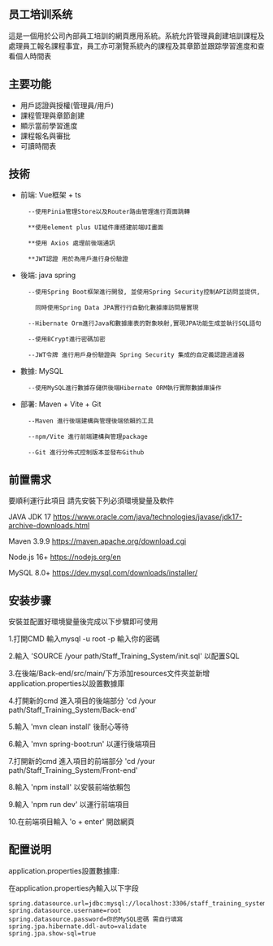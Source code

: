 ## 员工培训系统

這是一個用於公司內部員工培訓的網頁應用系統。系統允許管理員創建培訓課程及處理員工報名課程事宜，員工亦可瀏覽系統內的課程及其章節並跟踪學習進度和查看個人時間表

## 主要功能

- 用戶認證與授權(管理員/用戶)
- 課程管理與章節創建
- 顯示當前學習進度
- 課程報名與審批
- 可讀時間表

## 技術

- 前端: Vue框架 + ts

        --使用Pinia管理Store以及Router路由管理進行頁面跳轉

        **使用element plus UI組件庫搭建前端UI畫面

        **使用 Axios 處理前後端通訊

        **JWT認證 用於為用戶進行身份驗證

- 後端: java spring

        --使用Spring Boot框架進行開發, 並使用Spring Security控制API訪問並提供,

          同時使用Spring Data JPA實行行自動化數據庫訪問層實現

        --Hibernate Orm進行Java和數據庫表的對象映射,實現JPA功能生成並執行SQL語句

        --使用BCrypt進行密碼加密

        --JWT令牌 進行用戶身份驗證與 Spring Security 集成的自定義認證過濾器


- 數據: MySQL

        --使用MySQL進行數據存儲供後端Hibernate ORM執行實際數據庫操作

- 部署: Maven + Vite + Git

        --Maven 進行後端建構與管理後端依賴的工具

        --npm/Vite 進行前端建構與管理package
        
        --Git 進行分佈式控制版本並發布Github


## 前置需求

要順利運行此項目 請先安裝下列必須環境變量及軟件

JAVA JDK 17 https://www.oracle.com/java/technologies/javase/jdk17-archive-downloads.html

Maven 3.9.9 https://maven.apache.org/download.cgi

Node.js 16+ https://nodejs.org/en

MySQL 8.0+ https://dev.mysql.com/downloads/installer/


## 安装步骤

安裝並配置好環境變量後完成以下步驟即可使用

1.打開CMD 輸入mysql -u root -p 輸入你的密碼

2.輸入 'SOURCE /your path/Staff_Training_System/init.sql' 以配置SQL

3.在後端/Back-end/src/main/下方添加resources文件夾並新增application.properties以設置數據庫

4.打開新的cmd 進入項目的後端部分 'cd /your path/Staff_Training_System/Back-end'

5.輸入 'mvn clean install' 後耐心等待

6.輸入 'mvn spring-boot:run' 以運行後端項目

7.打開新的cmd 進入項目的前端部分 'cd /your path/Staff_Training_System/Front-end'

8.輸入 'npm install' 以安裝前端依賴包

9.輸入 'npm run dev' 以運行前端項目

10.在前端項目輸入 'o + enter' 開啟網頁

## 配置说明

application.properties設置數據庫:

在application.properties內輸入以下字段

    spring.datasource.url=jdbc:mysql://localhost:3306/staff_training_system_database
    spring.datasource.username=root
    spring.datasource.password=你的MySQL密碼 需自行填寫
    spring.jpa.hibernate.ddl-auto=validate
    spring.jpa.show-sql=true
